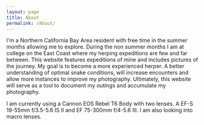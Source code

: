 ```yaml
---
layout: page
title: About
permalink: /About/
---
```


I'm a Northern California Bay Area resident with free time in the summer months allowing me to explore. 
During the non summer months I am at college on the East Coast where my herping expeditions are few and far between.
This website features expeditions of mine and includes pictures of the journey. 
My goal is to become a more experienced herper. A better understanding of optimal snake conditions, will increase encounters and allow more instances to improve my photography.
Ultimately, this website will serve as a tool to document my outings and accumulate my photography.

I am currently using a Cannon EOS Rebel T6 Body with two lenses. A EF-S 19-55mm f/3.5-5.6 IS II and EF 75-300mm f/4-5.6 III. I am also looking into macro lenses.